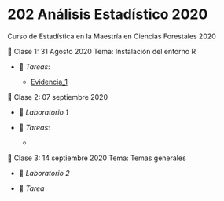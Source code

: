 # 202 Análisis Estadístico 2020
Curso de Estadística en la Maestría en Ciencias Forestales 2020

:paperclip: Clase 1: 31 Agosto 2020
Tema: Instalación del entorno R
- :file_folder: _Tareas_: 

  - [Evidencia_1](Evidencia_1_Instalacion_de_software.pdf)

:paperclip: Clase 2: 07 septiembre 2020
- :file_folder: _Laboratorio 1_ 
  
- :file_folder: _Tareas_:
 
   - [Tarea_2]:(Tarea02_CarolinaHernandezGarcia.pdf) 
 
:paperclip: Clase 3: 14 septiembre 2020
Tema: Temas generales
 
 - :file_folder: _Laboratorio 2_ 

 - :file_folder: _Tarea_
  
